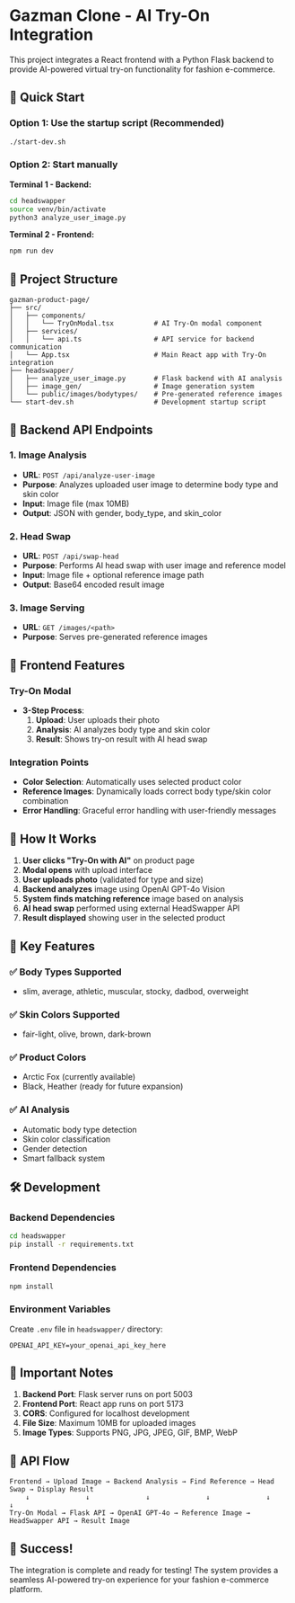 # Gazman Clone - AI Try-On Integration

This project integrates a React frontend with a Python Flask backend to provide AI-powered virtual try-on functionality for fashion e-commerce.

## 🚀 Quick Start

### Option 1: Use the startup script (Recommended)
```bash
./start-dev.sh
```

### Option 2: Start manually

**Terminal 1 - Backend:**
```bash
cd headswapper
source venv/bin/activate
python3 analyze_user_image.py
```

**Terminal 2 - Frontend:**
```bash
npm run dev
```

## 📁 Project Structure

```
gazman-product-page/
├── src/
│   ├── components/
│   │   └── TryOnModal.tsx          # AI Try-On modal component
│   ├── services/
│   │   └── api.ts                  # API service for backend communication
│   └── App.tsx                     # Main React app with Try-On integration
├── headswapper/
│   ├── analyze_user_image.py       # Flask backend with AI analysis
│   ├── image_gen/                  # Image generation system
│   └── public/images/bodytypes/    # Pre-generated reference images
└── start-dev.sh                    # Development startup script
```

## 🔧 Backend API Endpoints

### 1. Image Analysis
- **URL**: `POST /api/analyze-user-image`
- **Purpose**: Analyzes uploaded user image to determine body type and skin color
- **Input**: Image file (max 10MB)
- **Output**: JSON with gender, body_type, and skin_color

### 2. Head Swap
- **URL**: `POST /api/swap-head`
- **Purpose**: Performs AI head swap with user image and reference model
- **Input**: Image file + optional reference image path
- **Output**: Base64 encoded result image

### 3. Image Serving
- **URL**: `GET /images/<path>`
- **Purpose**: Serves pre-generated reference images

## 🎨 Frontend Features

### Try-On Modal
- **3-Step Process**:
  1. **Upload**: User uploads their photo
  2. **Analysis**: AI analyzes body type and skin color
  3. **Result**: Shows try-on result with AI head swap

### Integration Points
- **Color Selection**: Automatically uses selected product color
- **Reference Images**: Dynamically loads correct body type/skin color combination
- **Error Handling**: Graceful error handling with user-friendly messages

## 🎯 How It Works

1. **User clicks "Try-On with AI"** on product page
2. **Modal opens** with upload interface
3. **User uploads photo** (validated for type and size)
4. **Backend analyzes** image using OpenAI GPT-4o Vision
5. **System finds matching reference** image based on analysis
6. **AI head swap** performed using external HeadSwapper API
7. **Result displayed** showing user in the selected product

## 🔑 Key Features

### ✅ Body Types Supported
- slim, average, athletic, muscular, stocky, dadbod, overweight

### ✅ Skin Colors Supported
- fair-light, olive, brown, dark-brown

### ✅ Product Colors
- Arctic Fox (currently available)
- Black, Heather (ready for future expansion)

### ✅ AI Analysis
- Automatic body type detection
- Skin color classification
- Gender detection
- Smart fallback system

## 🛠️ Development

### Backend Dependencies
```bash
cd headswapper
pip install -r requirements.txt
```

### Frontend Dependencies
```bash
npm install
```

### Environment Variables
Create `.env` file in `headswapper/` directory:
```
OPENAI_API_KEY=your_openai_api_key_here
```

## 🚨 Important Notes

1. **Backend Port**: Flask server runs on port 5003
2. **Frontend Port**: React app runs on port 5173
3. **CORS**: Configured for localhost development
4. **File Size**: Maximum 10MB for uploaded images
5. **Image Types**: Supports PNG, JPG, JPEG, GIF, BMP, WebP

## 🔄 API Flow

```
Frontend → Upload Image → Backend Analysis → Find Reference → Head Swap → Display Result
    ↓              ↓              ↓              ↓              ↓              ↓
Try-On Modal → Flask API → OpenAI GPT-4o → Reference Image → HeadSwapper API → Result Image
```

## 🎉 Success!

The integration is complete and ready for testing! The system provides a seamless AI-powered try-on experience for your fashion e-commerce platform. 
